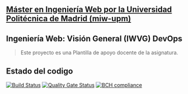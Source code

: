## [Máster en Ingeniería Web por la Universidad Politécnica de Madrid (miw-upm)](http://miw.etsisi.upm.es)
## Ingeniería Web: Visión General (IWVG) DevOps
> Este proyecto es una Plantilla de apoyo docente de la asignatura.

## Estado del codigo
[![Build Status](https://travis-ci.com/Diegoxlus/iwvg-devops-diego-lusquinos.svg?branch=develop)](https://travis-ci.com/Diegoxlus/iwvg-devops-diego-lusquinos)
[![Quality Gate Status](https://sonarcloud.io/api/project_badges/measure?project=es.upm.miw%3Aiwvg-devops-diego-lusquinos&metric=alert_status)](https://sonarcloud.io/dashboard?id=es.upm.miw%3Aiwvg-devops-diego-lusquinos)
[![BCH compliance](https://bettercodehub.com/edge/badge/Diegoxlus/iwvg-devops-diego-lusquinos?branch=develop)](https://bettercodehub.com/)

